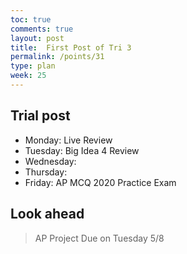 ```yaml
---
toc: true
comments: true
layout: post
title:  First Post of Tri 3
permalink: /points/31
type: plan
week: 25
---
```


## Trial post
> 
- Monday: Live Review 
- Tuesday: Big Idea 4 Review
- Wednesday: 
- Thursday: 
- Friday: AP MCQ 2020 Practice Exam 

## Look ahead
> AP Project Due on Tuesday 5/8